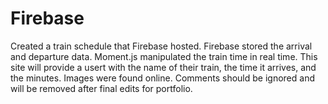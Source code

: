 # Firebase
Created a train schedule that Firebase hosted.
Firebase stored the arrival and departure data.
Moment.js manipulated the train time in real time.
This site will provide a usert with the name of their train, the time it arrives, and the minutes.
Images were found online.
Comments should be ignored and will be removed after final edits for portfolio.
